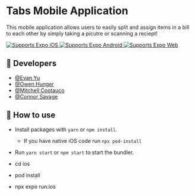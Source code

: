# Tabs Mobile Application

This mobile application allows users to easily split and assign items in a bill to each other by simply taking a picutre or scanning a reciept!

<p>
  <!-- iOS -->
  <a href="https://itunes.apple.com/app/apple-store/id982107779">
    <img alt="Supports Expo iOS" longdesc="Supports Expo iOS" src="https://img.shields.io/badge/iOS-4630EB.svg?style=flat-square&logo=APPLE&labelColor=999999&logoColor=fff" />
  </a>
  <!-- Android -->
  <a href="https://play.google.com/store/apps/details?id=host.exp.exponent&referrer=blankexample">
    <img alt="Supports Expo Android" longdesc="Supports Expo Android" src="https://img.shields.io/badge/Android-4630EB.svg?style=flat-square&logo=ANDROID&labelColor=A4C639&logoColor=fff" />
  </a>
  <!-- Web -->
  <a href="https://docs.expo.dev/workflow/web/">
    <img alt="Supports Expo Web" longdesc="Supports Expo Web" src="https://img.shields.io/badge/web-4630EB.svg?style=flat-square&logo=GOOGLE-CHROME&labelColor=4285F4&logoColor=fff" />
  </a>
</p>

## 🔗 Developers

-   [@Evan Yu](https://github.com/yuevan10284)
-   [@Owen Hunger](https://github.com/ohunger)
-   [@Mitchell Cootauco](https://github.com/Mcootauc)
-   [@Connor Savage](https://github.com/connorsavage)

## 🚀 How to use

-   Install packages with `yarn` or `npm install`.
    -   If you have native iOS code run `npx pod-install`
-   Run `yarn start` or `npm start` to start the bundler.

-   cd ios
-   pod install
-   npx expo run:ios
